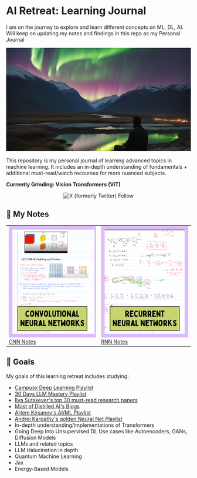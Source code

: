 # AI Retreat: Learning Journal
I am on the journey to explore and learn different concepts on ML, DL, AI. Will keep on updating my notes and findings in this repo as my Personal Journal 


![header](assets/header.png)

This repository is my personal journal of learning advanced topics in machine learning. It includes an in-depth understanding of fundamentals + additional must-read/watch recourses for more nuanced subjects.

**Currently Grinding: Vision Transformers (ViT)**
<div align="center">
  <img alt="X (formerly Twitter) Follow" src="https://img.shields.io/twitter/follow/sakalya_mitra" width=250>
</div>

## 📝 My Notes
<div align="center">
  <table>
    <tr>
      <td>
        <img src="assets/CNN.png" width="300"/>
        <br/>
        <a href="Deep Learning Revision Day Wise/CNN/CNN.pdf">CNN Notes</a>
      </td>
      <td>
        <img src="assets/RNN.png" width="300"/>
        <br/>
        <a href="Deep Learning Revision Day Wise/RNN/RNN Notes.pdf">RNN Notes</a>
      </td>
    </tr>
  </table>
</div>


## 🎯 Goals

My goals of this learning retreat includes studying: 

- [Campusx Deep Learning Playlist](https://www.youtube.com/playlist?list=PLKnIA16_RmvYuZauWaPlRTC54KxSNLtNn)
- [30 Days LLM Mastery Playlist](https://www.youtube.com/playlist?list=PLrzE9U41BOPAkhDAYL62HrNJGhvPJ0HH8)
- [Ilya Sutskever's top 30 must-read research papers](https://aman.ai/primers/ai/top-30-papers/)
- [Most of Distilled AI's Blogs](https://aman.ai/primers/ai/)
- [Artem Kirsanov's AI/ML Playlist](https://www.youtube.com/playlist?list=PLgtmMKe4spCPsxyMpg-sxf3EcbsFYlzPK)
- [Andrej Karpathy's golden Neural Net Playlist](https://www.youtube.com/playlist?list=PLAqhIrjkxbuWI23v9cThsA9GvCAUhRvKZ)
- In-depth understanding/implementations of Transformers
- Going Deep Into Unsupervised DL Use cases like Autoencoders, GANs, Diffusion Models
- LLMs and related topics 
- LLM Halucination in depth
- Quantum Machine Learning
- Jax
- Energy-Based Models
